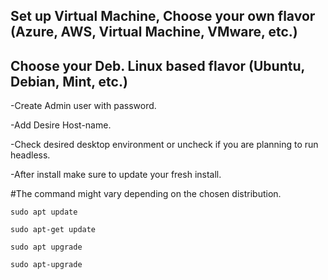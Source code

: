 ## **Set up Virtual Machine, Choose your own flavor (Azure, AWS, Virtual Machine, VMware, etc.)**

## **Choose your Deb. Linux based flavor (Ubuntu, Debian, Mint, etc.)**

-Create Admin user with password.

-Add Desire Host-name.

-Check desired desktop environment or uncheck if you are planning to run headless.

-After install make sure to update your fresh install.

#The command might vary depending on the chosen distribution.

``sudo apt update``

``sudo apt-get update``

``sudo apt upgrade``

``sudo apt-upgrade``
